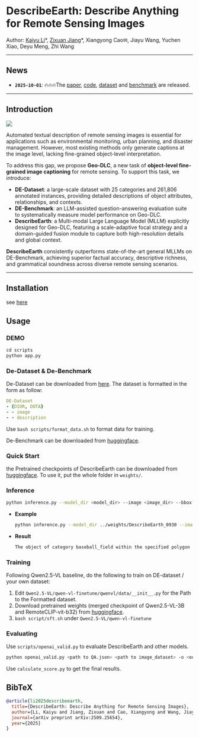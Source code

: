 # DescribeEarth: Describe Anything for Remote Sensing Images

Author: [Kaiyu Li](https://likyoo.github.io/)\*, [Zixuan Jiang](https://anxmuy.github.io/)\*, Xiangyong Cao✉, Jiayu Wang, Yuchen Xiao, Deyu Meng, Zhi Wang

---

## News

- **`2025-10-01`**: 🔥🔥🔥The [paper](https://arxiv.org/abs/2509.25654), [code](https://github.com/earth-insights/DescribeEarth), [dataset](https://huggingface.co/datasets/earth-insights/DE-Dataset) and [benchmark](https://huggingface.co/datasets/earth-insights/DE-Benchmark) are released.
---

## Introduction

![](https://github.com/user-attachments/assets/bcfe50ae-945b-448f-aaba-c7a02bb96c80)

Automated textual description of remote sensing images is essential for applications such as environmental monitoring, urban planning, and disaster management. However, most existing methods only generate captions at the image level, lacking fine-grained object-level interpretation.

To address this gap, we propose **Geo-DLC**, a new task of **object-level fine-grained image captioning** for remote sensing. To support this task, we introduce:

- **DE-Dataset**: a large-scale dataset with 25 categories and 261,806 annotated instances, providing detailed descriptions of object attributes, relationships, and contexts.
- **DE-Benchmark**: an LLM-assisted question-answering evaluation suite to systematically measure model performance on Geo-DLC.
- **DescribeEarth**: a Multi-modal Large Language Model (MLLM) explicitly designed for Geo-DLC, featuring a scale-adaptive focal strategy and a domain-guided fusion module to capture both high-resolution details and global context.

**DescribeEarth** consistently outperforms state-of-the-art general MLLMs on DE-Benchmark, achieving superior factual accuracy, descriptive richness, and grammatical soundness across diverse remote sensing scenarios.

---


## Installation

see [here](environments/README.md)

## Usage

### DEMO

```python
cd scripts
python app.py
```

### De-Dataset & De-Benchmark

De-Dataset can be downloaded from [here](https://huggingface.co/datasets/earth-insights/DE-Dataset). The dataset is formatted in the form as follow:

```yaml
DE-Dataset
- {DIOR, DOTA}
- - image
- - description
```

Use `bash scripts/format_data.sh` to format data for training.  

De-Benchmark can be downloaded from [huggingface](https://huggingface.co/datasets/earth-insights/DE-Benchmark).

### Quick Start

the Pretrained checkpoints of DescribeEarth can be downloaded from [huggingface](). To use it, put the whole folder in `weights/`.

### Inference

```sh
python inference.py --model_dir <model_dir> --image <image_dir> --bbox <4-points-bbox/2-points-bbox>
```

- **Example**

    ````sh
    python inference.py --model_dir ../weights/DescribeEarth_0930 --image ./example1/image.jpg --bbox 36.0 332.0 311.0 325.0 317.0 584.0 42.0 591.0
    ````

- **Result**

    `````tex
    The object of category baseball_field within the specified polygon bounding box is a well-defined outdoor sports facility designed for baseball. The field features a central dirt infield area, clearly demarcated from the surrounding grassy outfield. The infield includes a pitcher's mound and bases, indicating its purpose for baseball games. The surrounding area consists of a large, open grassy field, typical of a baseball diamond layout. Adjacent to the field are structures that appear to be part of a larger complex, possibly including facilities such as dugouts or storage areas. The overall layout and design confirm this as a dedicated baseball field. There are no visible signs of current activity on the field itself.
    `````

### Training

Following Qwen2.5-VL baseline, do the following to train on DE-dataset / your own dataset:

1. Edit `Qwen2.5-VL/qwen-vl-finetune/qwenvl/data/__init__.py` for the Path to the Formatted dataset.
2. Download pretrained weights (merged checkpoint of Qwen2.5-VL-3B and RemoteCLIP-vit-b32) from [huggingface](https://huggingface.co/earth-insights/Qwen2.5-VL-3B-RC).
3. `bash script/sft.sh` under `Qwen2.5-VL/qwen-vl-finetune`

### Evaluating

Use `scripts/openai_valid.py` to evaluate DescribeEarth and other models.

`````sh
python openai_valid.py <path to QA.json> <path to image_dataset> -o <output_dir> --generator <'api' or 'local'> --api-key <api_key> --model_dir <model_dir>
`````


Use `calculate_score.py` to get the final results. 

## BibTeX

```bibtex
@article{li2025describeearth,
  title={DescribeEarth: Describe Anything for Remote Sensing Images},
  author={Li, Kaiyu and Jiang, Zixuan and Cao, Xiangyong and Wang, Jiayu and Xiao Yuchen and Meng, Deyu and Wang, Zhi},
  journal={arXiv preprint arXiv:2509.25654},
  year={2025}
}
```
